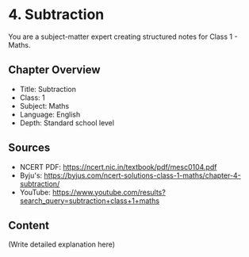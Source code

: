 # 4. Subtraction

You are a subject-matter expert creating structured notes for Class 1 - Maths.

## Chapter Overview
- Title: Subtraction
- Class: 1
- Subject: Maths
- Language: English
- Depth: Standard school level

## Sources
- NCERT PDF: https://ncert.nic.in/textbook/pdf/mesc0104.pdf
- Byju's: https://byjus.com/ncert-solutions-class-1-maths/chapter-4-subtraction/
- YouTube: https://www.youtube.com/results?search_query=subtraction+class+1+maths

## Content
(Write detailed explanation here)
